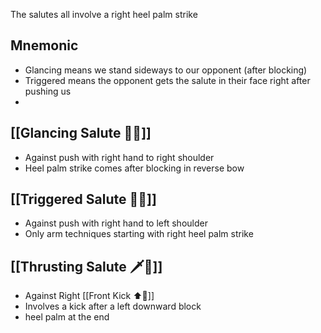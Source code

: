 The salutes all involve a right heel palm strike

## Mnemonic

- Glancing means we stand sideways to our opponent (after blocking)
- Triggered means the opponent gets the salute in their face right after pushing us
-

## [[Glancing Salute 👀🫡]]

- Against push with right hand to right shoulder
- Heel palm strike comes after blocking in reverse bow

## [[Triggered Salute 🔫🫡]]

- Against push with right hand to left shoulder
- Only arm techniques starting with right heel palm strike

## [[Thrusting Salute 🗡️🫡]]

- Against Right [[Front Kick ⬆️🦵]]
- Involves a kick after a left downward block
- heel palm at the end
